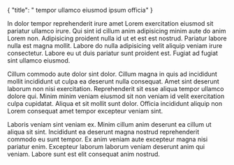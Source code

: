 {
  "title": " tempor ullamco eiusmod ipsum officia"
}

In dolor tempor reprehenderit irure amet Lorem exercitation eiusmod sit pariatur ullamco irure. Qui sint id cillum anim adipisicing minim aute do anim Lorem non. Adipisicing proident nulla id ut et est est nostrud. Pariatur labore nulla est magna mollit. Labore do nulla adipisicing velit aliquip veniam irure consectetur. Labore eu ut duis pariatur sunt proident est. Fugiat ad fugiat sint ullamco eiusmod.

Cillum commodo aute dolor sint dolor. Cillum magna in quis ad incididunt mollit incididunt ut culpa ea deserunt nulla consequat. Amet sint deserunt laborum non nisi exercitation. Reprehenderit sit esse aliqua tempor ullamco dolore qui. Minim minim veniam eiusmod sit non veniam id velit exercitation culpa cupidatat. Aliqua et sit mollit sunt dolor. Officia incididunt aliquip non Lorem consequat amet tempor excepteur veniam sint.

Laboris veniam sint veniam ex. Minim cillum anim deserunt ea cillum ut aliqua sit sint. Incididunt ea deserunt magna nostrud reprehenderit commodo eu sunt tempor. Ex anim veniam aute excepteur magna nisi pariatur enim. Excepteur laborum laborum veniam deserunt anim qui veniam. Labore sunt est elit consequat anim nostrud.